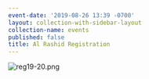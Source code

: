 ```yaml
---
event-date: '2019-08-26 13:39 -0700'
layout: collection-with-sidebar-layout
collection-name: events
published: false
title: Al Rashid Registration
---
```

![reg19-20.png]({{site.baseurl}}/media/reg19-20.png)
